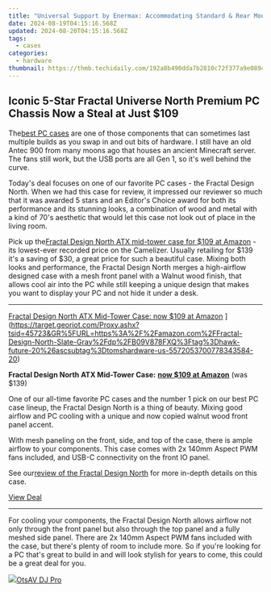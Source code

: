 ```yaml
---
title: "Universal Support by Enermax: Accommodating Standard & Rear Mount Motherboards"
date: 2024-08-19T04:15:16.568Z
updated: 2024-08-20T04:15:16.568Z
tags:
  - cases
categories:
  - hardware
thumbnail: https://thmb.techidaily.com/192a8b490dda7b2810c72f377a9e089461747eddc1922b17a723c29b678176ef.jpg
---
```


## Iconic 5-Star Fractal Universe North Premium PC Chassis Now a Steal at Just $109

The[best PC cases](https://tools.techidaily.com) are one of those components that can sometimes last multiple builds as you swap in and out bits of hardware. I still have an old Antec 900 from many moons ago that houses an ancient Minecraft server. The fans still work, but the USB ports are all Gen 1, so it's well behind the curve.

 Today's deal focuses on one of our favorite PC cases - the Fractal Design North. When we had this case for review, it impressed our reviewer so much that it was awarded 5 stars and an Editor's Choice award for both its performance and its stunning looks, a combination of wood and metal with a kind of 70's aesthetic that would let this case not look out of place in the living room.

 Pick up the[Fractal Design North ATX mid-tower case for $109 at Amazon](https://target.georiot.com/Proxy.ashx?tsid=45723&GR%5FURL=https%3A%2F%2Famazon.com%2FFractal-Design-North-Slate-Gray%2Fdp%2FB09V878FXQ%3Ftag%3Dhawk-future-20%26ascsubtag%3Dtomshardware-us-6245994441070752999-20) \- its lowest-ever recorded price on the Camelizer. Usually retailing for $139 it's a saving of $30, a great price for such a beautiful case. Mixing both looks and performance, the Fractal Design North merges a high-airflow designed case with a mesh front panel with a Walnut wood finish, that allows cool air into the PC while still keeping a unique design that makes you want to display your PC and not hide it under a desk.

---

[Fractal Design North ATX Mid-Tower Case: now $109 at Amazon](https://cdn.mos.cms.futurecdn.net/k7NBPoZdQqaJgNCNiqemFB-200-100.png "Fractal Design North ATX Mid-Tower Case: now $109 at Amazon") ](https://target.georiot.com/Proxy.ashx?tsid=45723&GR%5FURL=https%3A%2F%2Famazon.com%2FFractal-Design-North-Slate-Gray%2Fdp%2FB09V878FXQ%3Ftag%3Dhawk-future-20%26ascsubtag%3Dtomshardware-us-5572053700778343584-20)

**Fractal Design North ATX Mid-Tower Case:** [**now $109 at Amazon**](https://target.georiot.com/Proxy.ashx?tsid=45723&GR%5FURL=https%3A%2F%2Famazon.com%2FFractal-Design-North-Slate-Gray%2Fdp%2FB09V878FXQ%3Ftag%3Dhawk-future-20%26ascsubtag%3Dtomshardware-us-8630254930455079940-20) (was $139)

 One of our all-time favorite PC cases and the number 1 pick on our best PC case lineup, the Fractal Design North is a thing of beauty. Mixing good airflow and PC cooling with a unique and now copied walnut wood front panel accent.

 With mesh paneling on the front, side, and top of the case, there is ample airflow to your components. This case comes with 2x 140mm Aspect PWM fans included, and USB-C connectivity on the front IO panel.

 See our[review of the Fractal Design North](https://tools.techidaily.com) for more in-depth details on this case.

[View Deal](https://target.georiot.com/Proxy.ashx?tsid=45723&GR%5FURL=https%3A%2F%2Famazon.com%2FFractal-Design-North-Slate-Gray%2Fdp%2FB09V878FXQ%3Ftag%3Dhawk-future-20%26ascsubtag%3Dtomshardware-us-5572053700778343584-20)

---

 For cooling your components, the Fractal Design North allows airflow not only through the front panel but also through the top panel and a fully meshed side panel. There are 2x 140mm Aspect PWM fans included with the case, but there's plenty of room to include more. So if you're looking for a PC that's great to build in and will look stylish for years to come, this could be a great deal for you.

<ins class="adsbygoogle"
     style="display:block"
     data-ad-format="autorelaxed"
     data-ad-client="ca-pub-7571918770474297"
     data-ad-slot="1223367746"></ins>



<ins class="adsbygoogle"
     style="display:block"
     data-ad-client="ca-pub-7571918770474297"
     data-ad-slot="8358498916"
     data-ad-format="auto"
     data-full-width-responsive="true"></ins>



<!-- affiliate ads begin -->
<a href="https://otszone.ots7.com/order/checkout.php?PRODS=4713321&QTY=1&AFFILIATE=108875&CART=1"><img src="https://green.ots7.com/screenshots/OtsAV/OtsAVDJ1.90-300x188.jpg" border="0">OtsAV DJ Pro</a>
<!-- affiliate ads end -->
